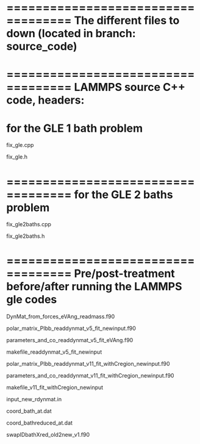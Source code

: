 ===================================
The different files to down (located in branch: source_code)
===================================

===================================
LAMMPS source C++ code, headers:
===================================
for the GLE 1 bath problem
===================================
fix_gle.cpp

fix_gle.h

===================================
for the GLE 2 baths problem
===================================
fix_gle2baths.cpp

fix_gle2baths.h


===================================
Pre/post-treatment before/after running the LAMMPS gle codes
===================================

DynMat_from_forces_eVAng_readmass.f90

polar_matrix_PIbb_readdynmat_v5_fit_newinput.f90

parameters_and_co_readdynmat_v5_fit_eVAng.f90

makefile_readdynmat_v5_fit_newinput

polar_matrix_PIbb_readdynmat_v11_fit_withCregion_newinput.f90

parameters_and_co_readdynmat_v11_fit_withCregion_newinput.f90

makefile_v11_fit_withCregion_newinput

input_new_rdynmat.in

coord_bath_at.dat

coord_bathreduced_at.dat

swapIDbathXred_old2new_v1.f90

